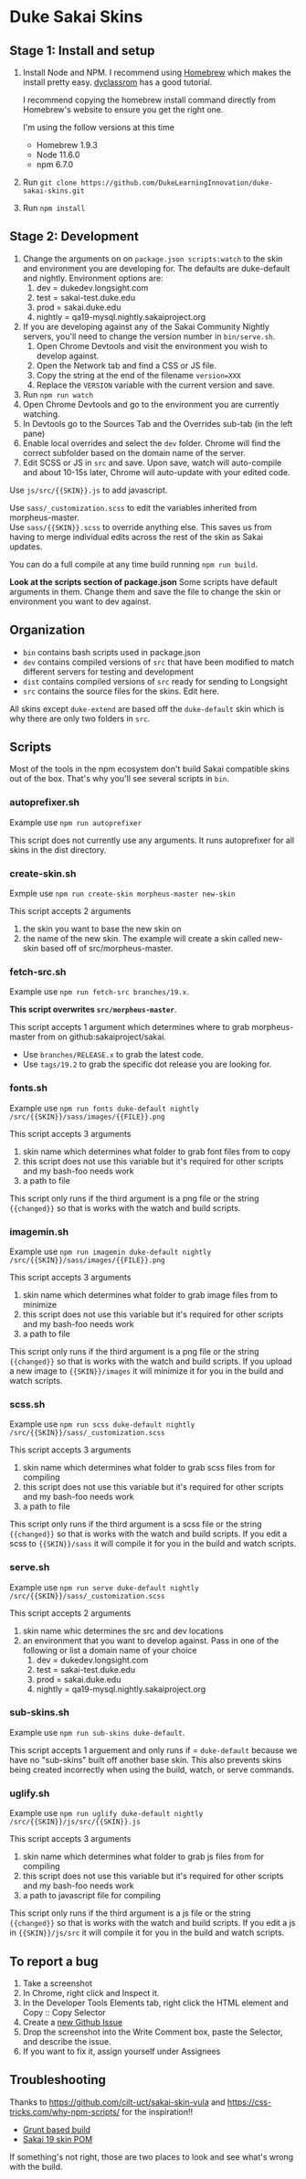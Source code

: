 # Duke Sakai Skins

## Stage 1: Install and setup

1. Install Node and NPM. I recommend using [Homebrew](https://brew.sh/) which makes the install pretty easy. [dyclassrom](https://www.dyclassroom.com/howto-mac/how-to-install-nodejs-and-npm-on-mac-using-homebrew) has a good tutorial.

    I recommend copying the homebrew install command directly from Homebrew's website to ensure you get the right one.

    I'm using the follow versions at this time

   * Homebrew 1.9.3
   * Node 11.6.0
   * npm 6.7.0

1. Run `git clone https://github.com/DukeLearningInnovation/duke-sakai-skins.git`
1. Run `npm install`

## Stage 2: Development

1. Change the arguments on on `package.json scripts:watch` to the skin and environment you are developing for. The defaults are duke-default and nightly. Environment options are:
    1. dev =        dukedev.longsight.com
    1. test =       sakai-test.duke.edu
    1. prod =       sakai.duke.edu
    1. nightly =    qa19-mysql.nightly.sakaiproject.org
1. If you are developing against any of the Sakai Community Nightly servers, you'll need to change the version number in `bin/serve.sh`.
   1. Open Chrome Devtools and visit the environment you wish to develop against.
   1. Open the Network tab and find a CSS or JS file.
   1. Copy the string at the end of the filename `version=XXX`
   1. Replace the `VERSION` variable with the current version and save.
1. Run `npm run watch`
1. Open Chrome Devtools and go to the environment you are currently watching.
1. In Devtools go to the Sources Tab and the Overrides sub-tab (in the left pane)
1. Enable local overrides and select the `dev` folder. Chrome will find the correct subfolder based on the domain name of the server.
1. Edit SCSS or JS in `src` and save. Upon save, watch will auto-compile and about 10-15s later, Chrome will auto-update with your edited code.

Use `js/src/{{SKIN}}.js` to add javascript.

Use `sass/_customization.scss` to edit the variables inherited from morpheus-master.  
Use `sass/{{SKIN}}.scss` to override anything else. This saves us from having to merge individual edits across the rest of the skin as Sakai updates.

You can do a full compile at any time build running `npm run build`.

**Look at the scripts section of package.json** Some scripts have default arguments in them. Change them and save the file to change the skin or environment you want to dev against.

## Organization

* `bin` contains bash scripts used in package.json
* `dev` contains compiled versions of `src` that have been modified to match different servers for testing and development
* `dist` contains compiled versions of `src` ready for sending to Longsight
* `src` contains the source files for the skins. Edit here.

All skins except `duke-extend` are based off the `duke-default` skin which is why there are only two folders in `src`.

## Scripts

Most of the tools in the npm ecosystem don't build Sakai compatible skins out of the box. That's why you'll see several scripts in `bin`.

### autoprefixer.sh

Example use `npm run autoprefixer`

This script does not currently use any arguments. It runs autoprefixer for all skins in the dist directory.

### create-skin.sh

Exmple use `npm run create-skin morpheus-master new-skin`

This script accepts 2 arguments

1. the skin you want to base the new skin on
1. the name of the new skin. The example will create a skin called new-skin based off of src/morpheus-master.

### fetch-src.sh

Example use `npm run fetch-src branches/19.x`.

**This script overwrites `src/morpheus-master`**.

This script accepts 1 argument which determines where to grab morpheus-master from on github:sakaiproject/sakai.

* Use `branches/RELEASE.x` to grab the latest code.
* Use `tags/19.2` to grab the specific dot release you are looking for.

### fonts.sh

Example use `npm run fonts duke-default nightly /src/{{SKIN}}/sass/images/{{FILE}}.png`

This script accepts 3 arguments

1. skin name which determines what folder to grab font files from to copy
1. this script does not use this variable but it's required for other scripts and my bash-foo needs work
1. a path to file

This script only runs if the third argument is a png file or the string `{{changed}}` so that is works with the watch and build scripts.

### imagemin.sh

Example use `npm run imagemin duke-default nightly /src/{{SKIN}}/sass/images/{{FILE}}.png`

This script accepts 3 arguments

1. skin name which determines what folder to grab image files from to minimize
1. this script does not use this variable but it's required for other scripts and my bash-foo needs work
1. a path to file

This script only runs if the third argument is a png file or the string `{{changed}}` so that is works with the watch and build scripts. If you upload a new image to `{{SKIN}}/images` it will minimize it for you in the build and watch scripts.

### scss.sh

Example use `npm run scss duke-default nightly /src/{{SKIN}}/sass/_customization.scss`

This script accepts 3 arguments

1. skin name which determines what folder to grab scss files from for compiling
1. this script does not use this variable but it's required for other scripts and my bash-foo needs work
1. a path to file

This script only runs if the third argument is a scss file or the string `{{changed}}` so that is works with the watch and build scripts. If you edit a scss to `{{SKIN}}/sass` it will compile it for you in the build and watch scripts.

### serve.sh

Example use `npm run serve duke-default nightly /src/{{SKIN}}/sass/_customization.scss`

This script accepts 2 arguments

1. skin name whic determines the src and dev locations
1. an environment that you want to develop against. Pass in one of the following or list a domain name of your choice
    1. dev =        dukedev.longsight.com
    1. test =       sakai-test.duke.edu
    1. prod =       sakai.duke.edu
    1. nightly =    qa19-mysql.nightly.sakaiproject.org

### sub-skins.sh

Example use `npm run sub-skins duke-default`. 

This script accepts 1 arguement and only runs if = `duke-default` because we have no "sub-skins" built off another base skin. This also prevents skins being created incorrectly when using the build, watch, or serve commands.

### uglify.sh

Example use `npm run uglify duke-default nightly /src/{{SKIN}}/js/src/{{SKIN}}.js`

This script accepts 3 arguments

1. skin name which determines what folder to grab js files from for compiling
1. this script does not use this variable but it's required for other scripts and my bash-foo needs work
1. a path to javascript file for compiling

This script only runs if the third argument is a js file or the string `{{changed}}` so that is works with the watch and build scripts. If you edit a js in `{{SKIN}}/js/src` it will compile it for you in the build and watch scripts.

## To report a bug

1. Take a screenshot
1. In Chrome, right click and Inspect it.
1. In the Developer Tools Elements tab, right click the HTML element and Copy :: Copy Selector
1. Create a [new Github Issue](https://github.com/DukeLearningInnovation/duke-sakai-skins/issues/new)
1. Drop the screenshot into the Write Comment box, paste the Selector, and describe the issue.
1. If you want to fix it, assign yourself under Assignees

## Troubleshooting

Thanks to https://github.com/cilt-uct/sakai-skin-vula and https://css-tricks.com/why-npm-scripts/ for the inspiration!!

* [Grunt based build](https://github.com/cilt-uct/sakai-skin-vula/blob/r/12.x/Gruntfile.js)
* [Sakai 19 skin POM](https://github.com/sakaiproject/sakai/blob/19.x/library/pom.xml)

If something's not right, those are two places to look and see what's wrong with the build.